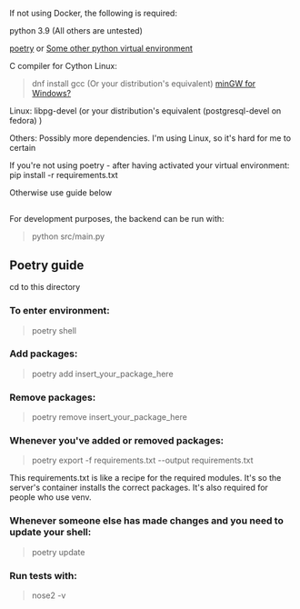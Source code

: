 
If not using Docker, the following is required:

python 3.9 (All others are untested)

[poetry](https://python-poetry.org/) 
or
[Some other python virtual environment](https://docs.python.org/3/library/venv.html#creating-virtual-environments)

C compiler for Cython
Linux: 
> dnf install gcc (Or your distribution's equivalent)
[minGW for Windows?](http://mingw.osdn.io/)

Linux: 
libpg-devel (or your distribution's equivalent (postgresql-devel on fedora) )

Others:
Possibly more dependencies. I'm using Linux, so it's hard for me to certain



If you're not using poetry - after having activated your virtual environment:
pip install -r requirements.txt

Otherwise use guide below

##
For development purposes, the backend can be run with:
> python src/main.py

## Poetry guide

cd to this directory
### To enter environment:
>poetry shell

### Add packages:
>poetry add insert_your_package_here

### Remove packages:
>poetry remove insert_your_package_here

### Whenever you've added or removed packages: 
>poetry export -f requirements.txt --output requirements.txt 

This requirements.txt is like a recipe for the required modules. It's so the server's container installs the correct packages. It's also required for people who use venv.

### Whenever someone else has made changes and you need to update your shell: 
>poetry update

### Run tests with:
>nose2 -v